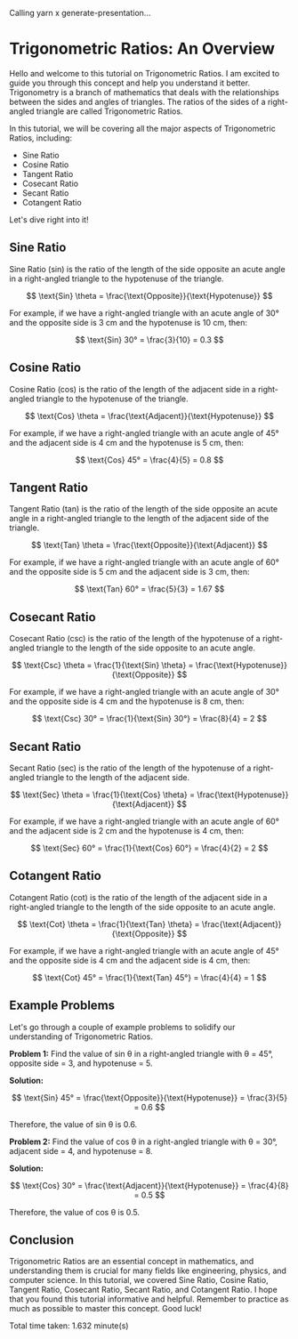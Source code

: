 
Calling yarn x generate-presentation...

# Trigonometric Ratios: An Overview

Hello and welcome to this tutorial on Trigonometric Ratios. I am excited to guide you through this concept and help you understand it better. Trigonometry is a branch of mathematics that deals with the relationships between the sides and angles of triangles. The ratios of the sides of a right-angled triangle are called Trigonometric Ratios.

In this tutorial, we will be covering all the major aspects of Trigonometric Ratios, including:

* Sine Ratio
* Cosine Ratio
* Tangent Ratio
* Cosecant Ratio
* Secant Ratio
* Cotangent Ratio

Let's dive right into it!

## Sine Ratio

Sine Ratio (sin) is the ratio of the length of the side opposite an acute angle in a right-angled triangle to the hypotenuse of the triangle.

$$ \text{Sin} \theta = \frac{\text{Opposite}}{\text{Hypotenuse}} $$

For example, if we have a right-angled triangle with an acute angle of 30° and the opposite side is 3 cm and the hypotenuse is 10 cm, then:

$$ \text{Sin} 30° = \frac{3}{10} = 0.3 $$

## Cosine Ratio

Cosine Ratio (cos) is the ratio of the length of the adjacent side in a right-angled triangle to the hypotenuse of the triangle.

$$ \text{Cos} \theta = \frac{\text{Adjacent}}{\text{Hypotenuse}} $$

For example, if we have a right-angled triangle with an acute angle of 45° and the adjacent side is 4 cm and the hypotenuse is 5 cm, then:

$$ \text{Cos} 45° = \frac{4}{5} = 0.8 $$

## Tangent Ratio

Tangent Ratio (tan) is the ratio of the length of the side opposite an acute angle in a right-angled triangle to the length of the adjacent side of the triangle.

$$ \text{Tan} \theta = \frac{\text{Opposite}}{\text{Adjacent}} $$

For example, if we have a right-angled triangle with an acute angle of 60° and the opposite side is 5 cm and the adjacent side is 3 cm, then:

$$ \text{Tan} 60° = \frac{5}{3} = 1.67 $$

## Cosecant Ratio

Cosecant Ratio (csc) is the ratio of the length of the hypotenuse of a right-angled triangle to the length of the side opposite to an acute angle.

$$ \text{Csc} \theta = \frac{1}{\text{Sin} \theta} = \frac{\text{Hypotenuse}}{\text{Opposite}} $$

For example, if we have a right-angled triangle with an acute angle of 30° and the opposite side is 4 cm and the hypotenuse is 8 cm, then:

$$ \text{Csc} 30° = \frac{1}{\text{Sin} 30°} = \frac{8}{4} = 2 $$

## Secant Ratio

Secant Ratio (sec) is the ratio of the length of the hypotenuse of a right-angled triangle to the length of the adjacent side.

$$ \text{Sec} \theta = \frac{1}{\text{Cos} \theta} = \frac{\text{Hypotenuse}}{\text{Adjacent}} $$

For example, if we have a right-angled triangle with an acute angle of 60° and the adjacent side is 2 cm and the hypotenuse is 4 cm, then:

$$ \text{Sec} 60° = \frac{1}{\text{Cos} 60°} = \frac{4}{2} = 2 $$

## Cotangent Ratio

Cotangent Ratio (cot) is the ratio of the length of the adjacent side in a right-angled triangle to the length of the side opposite to an acute angle.

$$ \text{Cot} \theta = \frac{1}{\text{Tan} \theta} = \frac{\text{Adjacent}}{\text{Opposite}} $$

For example, if we have a right-angled triangle with an acute angle of 45° and the opposite side is 4 cm and the adjacent side is 4 cm, then:

$$ \text{Cot} 45° = \frac{1}{\text{Tan} 45°} = \frac{4}{4} = 1 $$

## Example Problems

Let's go through a couple of example problems to solidify our understanding of Trigonometric Ratios.

**Problem 1:** Find the value of sin θ in a right-angled triangle with θ = 45°, opposite side = 3, and hypotenuse = 5.

**Solution:**

$$ \text{Sin} 45° = \frac{\text{Opposite}}{\text{Hypotenuse}} = \frac{3}{5} = 0.6 $$

Therefore, the value of sin θ is 0.6.

**Problem 2:** Find the value of cos θ in a right-angled triangle with θ = 30°, adjacent side = 4, and hypotenuse = 8.

**Solution:**

$$ \text{Cos} 30° = \frac{\text{Adjacent}}{\text{Hypotenuse}} = \frac{4}{8} = 0.5 $$

Therefore, the value of cos θ is 0.5.

## Conclusion

Trigonometric Ratios are an essential concept in mathematics, and understanding them is crucial for many fields like engineering, physics, and computer science. In this tutorial, we covered Sine Ratio, Cosine Ratio, Tangent Ratio, Cosecant Ratio, Secant Ratio, and Cotangent Ratio. I hope that you found this tutorial informative and helpful. Remember to practice as much as possible to master this concept. Good luck!

Total time taken: 1.632 minute(s)

